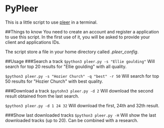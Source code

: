# PyPleer
This is a little script to use [pleer](pleer.com "Pleer website") in a terminal.

##Things to know
You need to create an account and register a application to use this script.
In the first use of it, you will be asked to provide your client and applications IDs.

The script store a file in your home directory called *.pleer_config*.

##Usage
###Search a track
`$python3 pleer.py -s "Ellie goulding"`
Will search for top 20 results for "Ellie goulding" with all quality.

`$python3 pleer.py -s "Hozier Church" -q "best" -r 50`
Will search for top 50 results for "Hozier Church" with best quality.

###Download a track
`$pytohn3 pleer.py -d 2`
Will download the second result obtained from the last search.

`$python3 pleer.py -d 1 24 32`
Will download the first, 24th and 32th result.

###Show last downloaded tracks
`$python3 pleer.py -H`
Will show the last downloaded tracks (up to 20). Can be combined with a research.
